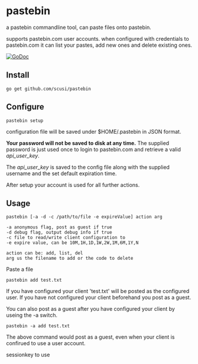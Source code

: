 # pastebin

a pastebin commandline tool, can paste files onto pastebin.

supports pastebin.com user accounts. when configured with credentials to pastebin.com
it can list your pastes, add new ones and delete existing ones.

[![GoDoc](https://godoc.org/github.com/scusi/pastebin?status.svg)](https://godoc.org/github.com/scusi/pastebin)

## Install

```go get github.com/scusi/pastebin```

## Configure

```pastebin setup```

configuration file will be saved under $HOME/.pastebin in JSON format.

**Your password will not be saved to disk at any time.**
The supplied password is just used once to login to pastebin.com and retrieve a valid _api_user_key_.

The _api_user_key_ is saved to the config file along with the supplied username and the set default expiration time.

After setup your account is used for all further actions.

## Usage

```
pastebin [-a -d -c /path/to/file -e expireValue] action arg

-a anonymous flag, post as guest if true
-d debug flag, output debug info if true
-c file to read/write client configuration to
-e expire value, can be 10M,1H,1D,1W,2W,1M,6M,1Y,N

action can be: add, list, del
arg us the filename to add or the code to delete
```

Paste a file 

```pastebin add test.txt```

If you have configured your client 'test.txt' will be posted as the configured user.
If you have not configured your client beforehand you post as a guest.

You can also post as a guest after you have configured your client by useing the -a switch.

```pastebin -a add test.txt```

The above command would post as a guest, even when your client is confirued to use a user account.

sessionkey to use
```
